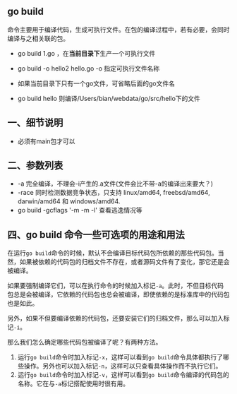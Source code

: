 ## go build
命令主要用于编译代码，生成可执行文件。在包的编译过程中，若有必要，会同时编译与之相关联的包。


* go build 1.go  ，在**当前目录下**生产一个可执行文件

* go build -o hello2  hello.go   -o 指定可执行文件名称

* 如果当前目录下只有一个go文件，可省略后面的go文件名

* go build hello   则编译/Users/bian/webdata/go/src/hello下的文件

## 一、细节说明

-  必须有main包才可以

## 二、参数列表

* -a
     完全编译，不理会-i产生的.a文件(文件会比不带-a的编译出来要大？)
* -race
     同时检测数据竞争状态，只支持 linux/amd64, freebsd/amd64, darwin/amd64 和 windows/amd64.
* go build -gcflags '-m -m -l' 查看逃逸情况等

## 四、go build 命令一些可选项的用途和用法

在运行`go build`命令的时候，默认不会编译目标代码包所依赖的那些代码包。当然，如果被依赖的代码包的归档文件不存在，或者源码文件有了变化，那它还是会被编译。

如果要强制编译它们，可以在执行命令的时候加入标记`-a`。此时，不但目标代码包总是会被编译，它依赖的代码包也总会被编译，即使依赖的是标准库中的代码包也是如此。

另外，如果不但要编译依赖的代码包，还要安装它们的归档文件，那么可以加入标记`-i`。

那么我们怎么确定哪些代码包被编译了呢？有两种方法。

1. 运行`go build`命令时加入标记`-x`，这样可以看到`go build`命令具体都执行了哪些操作。另外也可以加入标记`-n`，这样可以只查看具体操作而不执行它们。
2. 运行`go build`命令时加入标记`-v`，这样可以看到`go build`命令编译的代码包的名称。它在与`-a`标记搭配使用时很有用。